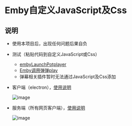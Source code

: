 # Emby自定义JavaScript及Css

## 说明
- 使用本项目后，出现任何问题后果自负
- 测试（粘贴代码到自定义JavaScript或Css）
  - [embyLaunchPotplayer](https://greasyfork.org/zh-CN/scripts/459297-embylaunchpotplayer/code)
  - [Emby调用弹弹play](https://greasyfork.org/zh-CN/scripts/443916-emby%E8%B0%83%E7%94%A8%E5%BC%B9%E5%BC%B9play/code)
  - 弹幕相关插件暂时无法通过JavaScript及Css添加
- 客户端（electron），[使用说明](Client\README.md)  

  ![image](https://user-images.githubusercontent.com/16237201/236698089-cbd30cee-c900-49c5-9400-95b17fc4b8f2.png)

- 服务端（所有网页客户端），[使用说明](Server\README.md)  

  ![image](https://user-images.githubusercontent.com/16237201/236698100-361cd264-ae3e-49bb-90b9-1de5c350099f.png)

